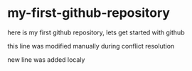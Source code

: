 # my-first-github-repository
here is my first github repository, lets get started with github

this line was modified manually during conflict resolution

new line was added localy
